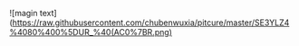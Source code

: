 ![magin text](https://raw.githubusercontent.com/chubenwuxia/pitcure/master/SE3YLZ4%4080%400%5DUR_%40(AC0%7BR.png)
